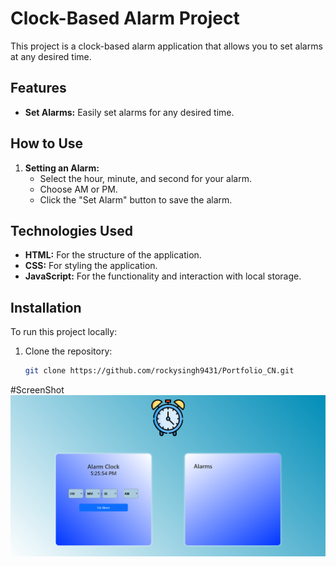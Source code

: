 # Clock-Based Alarm Project

This project is a clock-based alarm application that allows you to set alarms at any desired time.

## Features

- **Set Alarms:** Easily set alarms for any desired time.

## How to Use

1. **Setting an Alarm:**
   - Select the hour, minute, and second for your alarm.
   - Choose AM or PM.
   - Click the "Set Alarm" button to save the alarm.

## Technologies Used

- **HTML:** For the structure of the application.
- **CSS:** For styling the application.
- **JavaScript:** For the functionality and interaction with local storage.

## Installation

To run this project locally:

1. Clone the repository:
   ```bash
   git clone https://github.com/rockysingh9431/Portfolio_CN.git
   ```

#ScreenShot
![My Image](./alarm_clock.png)

